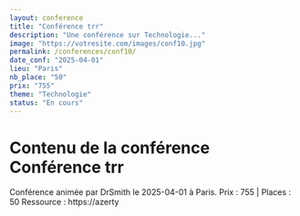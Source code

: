 ```yaml
---
layout: conference
title: "Conférence trr"
description: "Une conférence sur Technologie..."
image: "https://votresite.com/images/conf10.jpg"
permalink: /conferences/conf10/
date_conf: "2025-04-01"
lieu: "Paris"
nb_place: "50"
prix: "755"
theme: "Technologie"
status: "En cours"
---
```


# Contenu de la conférence Conférence trr

Conférence animée par DrSmith le 2025-04-01 à Paris.
Prix : 755 | Places : 50
Ressource : https://azerty
